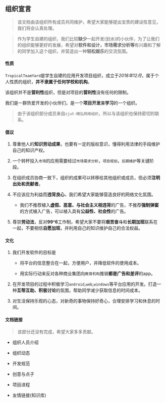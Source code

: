## 组织宣言

> 该文档由该组织所有成员共同维护，希望大家能够提出宝贵的建设性意见，我们将会认真处理。

> 作为学生自建的组织，我们比较**缺少**一起开发(划水)的小伙伴，为了让我们的组织能够更好的发展，希望对**软件和设计，市场需求分析等**有兴趣和了解的同学加入这个组织，并营造出一种**轻松娱乐**的交流氛围。

#### 性质

`TropicalTeamYard`是学生自建的应用开发项目组织，成立于*2018年12月*，属于个人性质的组织，**并不隶属于任何学校和机构**。

该组织并不是**营利性**组织，但是对项目的**营利性**没有任何的限制。

我们是一群热爱开发的小伙伴们，是一个**项目开发**兼**学习**的一个组织。

> 由于该组织部分成员来自`zjut-精弘网络组织`，所以与该组织也保持密切的联系。

#### 倡议

1. 尊重他人的**知识劳动成果**，也要有一定的版权意识，懂得利用法律的手段维护自己的知识产权。

2. 一个转杯投入`市场`的应用需要经过`市场需求分析`，`项目规划`，`后期维护`等关键阶段。

3. 在组织成员协商一致下，组织的成果可以转移给其他组织或成员，但必须**注明出处和贡献者**。

4. 不应该应为利益而**违背良心**，我们希望大家能够营造良好的网络文化氛围。

    - 我们不推荐植入**虚假、恶意、与社会主义相违背**的广告，不推荐**强制弹窗**的方式植入广告，可以植入具有**公益性、社会性**的广告。

5. 尊崇**劳动法**，反对**99^6**工作制，希望大家不要将**艰苦奋斗**和**长期加班**联系在一起，不要相信**自愿加班**，并利用自己的知识维护自己的合法权益。

#### 文化

1. 我们开发软件的目标是

    - 将平台的信息整合在一起，方便用户，并降低软件的使用成本。

    - 用实际行动来反对各种商业集团向`教育机构`推销**都是广告和差评**的app。

2. 在开发项目的过程中积极学习`android`,`web`,`windows`等平台应用的开发。打造一种**互帮互助、积极讨论**的氛围，帮助同学减少获取信息的时间成本。

3. 对生活保持乐观的心态，对新奇的事物保持好奇心，合理安排学习和休息的时间。

#### 文档链接

> 该部分还没有完成，希望大家多多贡献。

- 组织人员介绍

- 组织动态

- 开发规范

- 创意与点子

- 项目进程

- 友情链接(知识库)
